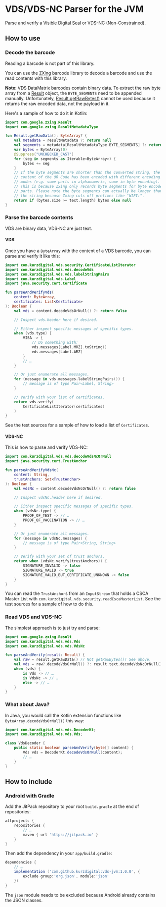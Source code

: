 # VDS/VDS-NC Parser for the JVM

Parse and verify a [Visible Digital Seal][vds] or VDS-NC (Non-Constrained).

## How to use

### Decode the barcode

Reading a barcode is not part of this library.

You can use the [ZXing][zxing] barcode library to decode a barcode and use
the read contents with this library.

**Note**: VDS DataMatrix barcodes contain binary data. To extract the raw
byte array from a [Result][result] object, the `BYTE_SEGMENTS` need to be
appended manually. Unfortunately, [Result.getRawBytes()][getrawbytes] cannot
be used because it returns the raw encoded data, not the payload in it.

Here's a sample of how to do it in Kotlin:

```kotlin
import com.google.zxing.Result
import com.google.zxing.ResultMetadataType

fun Result.getRawData(): ByteArray? {
	val metadata = resultMetadata ?: return null
	val segments = metadata[ResultMetadataType.BYTE_SEGMENTS] ?: return null
	var bytes = ByteArray(0)
	@Suppress("UNCHECKED_CAST")
	for (seg in segments as Iterable<ByteArray>) {
		bytes += seg
	}
	// If the byte segments are shorter than the converted string, the
	// content of the QR Code has been encoded with different encoding
	// modes (e.g. some parts in alphanumeric, some in byte encoding).
	// This is because Zxing only records byte segments for byte encoded
	// parts. Please note the byte segments can actually be longer than
	// the string because Zxing cuts off prefixes like "WIFI:".
	return if (bytes.size >= text.length) bytes else null
}
```

### Parse the barcode contents

VDS are binary data, VDS-NC are just text.

#### VDS

Once you have a `ByteArray` with the content of a VDS barcode, you can
parse and verify it like this:

```kotlin
import com.kurzdigital.vds.security.CertificateListIterator
import com.kurzdigital.vds.vds.decodeVds
import com.kurzdigital.vds.vds.labelStringPairs
import com.kurzdigital.vds.Label
import java.security.cert.Certificate

fun parseAndVerifyVds(
	content: ByteArray,
	certificates: List<Certificate>
): Boolean {
	val vds = content.decodeVdsOrNull() ?: return false

	// Inspect vds.header here if desired.

	// Either inspect specific messages of specific types.
	when (vds.type) {
		VISA -> {
			// Do something with:
			vds.messages[Label.MRZ].toString()
			vds.messages[Label.ARZ]
		}
		// …
	}

	// Or just enumerate all messages.
	for (message in vds.messages.labelStringPairs()) {
		// message is of type Pair<Label, String>
	}

	// Verify with your list of certificates.
	return vds.verify(
		CertificateListIterator(certificates)
	)
}
```

See the test sources for a sample of how to load a list of `Certificate`s.

#### VDS-NC

This is how to parse and verify VDS-NC:

```kotlin
import com.kurzdigital.vds.vds.decodeVdsNcOrNull
import java.security.cert.TrustAnchor

fun parseAndVerifyVdsNc(
	content: String,
	trustAnchors: Set<TrustAnchor>
): Boolean {
	val vdsNc = content.decodeVdsNcOrNull() ?: return false

	// Inspect vdsNc.header here if desired.

	// Either inspect specific messages of specific types.
	when (vdsNc.type) {
		PROOF_OF_TEST -> // …
		PROOF_OF_VACCINATION -> // …
	}

	// Or just enumerate all messages.
	for (message in vdsNc.messages) {
		// message is of type Pair<String, String>
	}

	// Verify with your set of trust anchors.
	return when (vdsNc.verify(trustAnchors)) {
		SIGNATURE_INVALID -> false
		SIGNATURE_VALID -> true
		SIGNATURE_VALID_BUT_CERTIFICATE_UNKNOWN -> false
	}
}
```

You can read the `TrustAnchor`s from an `InputStream` that holds a
CSCA Master List with `com.kurzdigital.vds.security.readCscaMasterList`.
See the test sources for a sample of how to do this.

### Read VDS and VDS-NC

The simplest approach is to just try and parse:

```kotlin
import com.google.zxing.Result
import com.kurzdigital.vds.vds.Vds
import com.kurzdigital.vds.vds.VdsNc

fun parseAndVerify(result: Result) {
	val raw = result.getRawData() // Not getRawBytes()! See above.
	val vds = raw?.decodeVdsOrNull() ?: result.text.decodeVdsNcOrNull()
	when (vds) {
		is Vds -> // …
		is VdsNc -> // …
		else -> // …
	}
}
```

### What about Java?

In Java, you would call the Kotlin extension functions like
`ByteArray.decodeVdsOrNull()` this way:

```java
import com.kurzdigital.vds.vds.DecoderKt;
import com.kurzdigital.vds.vds.Vds;

class VdsDecoder {
	public static boolean parseAndVerify(byte[] content) {
		Vds vds = DecoderKt.decodeVdsOrNull(content);
		// …
	}
}
```

## How to include

### Android with Gradle

Add the JitPack repository to your root `build.gradle` at the end of
repositories:

```groovy
allprojects {
	repositories {
		// …
		maven { url 'https://jitpack.io' }
	}
}
```

Then add the dependency in your `app/build.gradle`:

```groovy
dependencies {
	// …
	implementation ('com.github.kurzdigital:vds-jvm:1.0.0', {
		exclude group:'org.json', module:'json'
	})
}
```

The `json` module needs to be excluded because Android already contains
the JSON classes.

[vds]: https://visibledigitalseal.org/
[zxing]: https://github.com/zxing/zxing
[result]: https://zxing.github.io/zxing/apidocs/com/google/zxing/Result.html
[getrawbytes]: https://zxing.github.io/zxing/apidocs/com/google/zxing/Result.html#getRawBytes--
